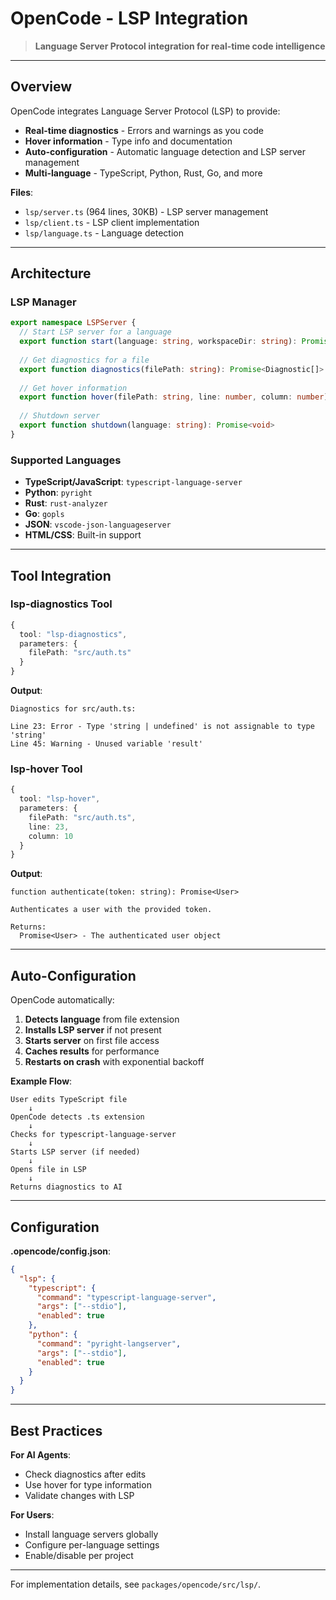 # OpenCode - LSP Integration

> **Language Server Protocol integration for real-time code intelligence**

---

## Overview

OpenCode integrates Language Server Protocol (LSP) to provide:
- **Real-time diagnostics** - Errors and warnings as you code
- **Hover information** - Type info and documentation
- **Auto-configuration** - Automatic language detection and LSP server management
- **Multi-language** - TypeScript, Python, Rust, Go, and more

**Files**:
- `lsp/server.ts` (964 lines, 30KB) - LSP server management
- `lsp/client.ts` - LSP client implementation
- `lsp/language.ts` - Language detection

---

## Architecture

### LSP Manager

```typescript
export namespace LSPServer {
  // Start LSP server for a language
  export function start(language: string, workspaceDir: string): Promise<void>
  
  // Get diagnostics for a file
  export function diagnostics(filePath: string): Promise<Diagnostic[]>
  
  // Get hover information
  export function hover(filePath: string, line: number, column: number): Promise<Hover>
  
  // Shutdown server
  export function shutdown(language: string): Promise<void>
}
```

### Supported Languages

- **TypeScript/JavaScript**: `typescript-language-server`
- **Python**: `pyright`
- **Rust**: `rust-analyzer`
- **Go**: `gopls`
- **JSON**: `vscode-json-languageserver`
- **HTML/CSS**: Built-in support

---

## Tool Integration

### lsp-diagnostics Tool

```typescript
{
  tool: "lsp-diagnostics",
  parameters: {
    filePath: "src/auth.ts"
  }
}
```

**Output**:
```
Diagnostics for src/auth.ts:

Line 23: Error - Type 'string | undefined' is not assignable to type 'string'
Line 45: Warning - Unused variable 'result'
```

### lsp-hover Tool

```typescript
{
  tool: "lsp-hover",
  parameters: {
    filePath: "src/auth.ts",
    line: 23,
    column: 10
  }
}
```

**Output**:
```
function authenticate(token: string): Promise<User>

Authenticates a user with the provided token.

Returns:
  Promise<User> - The authenticated user object
```

---

## Auto-Configuration

OpenCode automatically:
1. **Detects language** from file extension
2. **Installs LSP server** if not present
3. **Starts server** on first file access
4. **Caches results** for performance
5. **Restarts on crash** with exponential backoff

**Example Flow**:
```
User edits TypeScript file
    ↓
OpenCode detects .ts extension
    ↓
Checks for typescript-language-server
    ↓
Starts LSP server (if needed)
    ↓
Opens file in LSP
    ↓
Returns diagnostics to AI
```

---

## Configuration

**.opencode/config.json**:
```json
{
  "lsp": {
    "typescript": {
      "command": "typescript-language-server",
      "args": ["--stdio"],
      "enabled": true
    },
    "python": {
      "command": "pyright-langserver",
      "args": ["--stdio"],
      "enabled": true
    }
  }
}
```

---

## Best Practices

**For AI Agents**:
- Check diagnostics after edits
- Use hover for type information
- Validate changes with LSP

**For Users**:
- Install language servers globally
- Configure per-language settings
- Enable/disable per project

---

For implementation details, see `packages/opencode/src/lsp/`.

